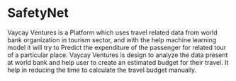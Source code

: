 # SafetyNet

<p>
    Vaycay Ventures is a Platform which uses travel related data from world bank organization in tourism sector, and with the help machine learning model it will try to Predict the expenditure of the passenger for related tour of a particular place. Vaycay Ventures is design to analyze the data present at world bank and help user to create an estimated budget for their travel. It help in reducing the time to calculate the travel budget manually.
</p>

